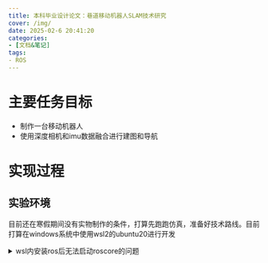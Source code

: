 ```yaml
---
title: 本科毕业设计论文：巷道移动机器人SLAM技术研究
cover: /img/
date: 2025-02-6 20:41:20
categories: 
- [文档&笔记]
tags:
- ROS
---
```

# 主要任务目标
+ 制作一台移动机器人
+ 使用深度相机和imu数据融合进行建图和导航

# 实现过程
## 实验环境
目前还在寒假期间没有实物制作的条件，打算先跑跑仿真，准备好技术路线。目前打算在windows系统中使用wsl2的ubuntu20进行开发

<details>
<summary>wsl内安装ros后无法启动roscore的问题</summary>
```
triority@Triority-Desktop:~$ roscore
... logging to /home/triority/.ros/log/499be312-e486-11ef-add2-75fb32d30971/roslaunch-Triority-Desktop-36755.log
Checking log directory for disk usage. This may take a while.
Press Ctrl-C to interrupt
Done checking log file disk usage. Usage is 1GB.
```
启动之后卡死在这里。主要原因是虚拟机内网络问题。$ROS_MASTER_URI通常是http://localhost:11311，$ROS_IP通常是WSL的IP地址，这里没有显示，指定为本机IP后问题解决：
```
triority@Triority-Desktop:~$ echo $ROS_MASTER_URI
http://localhost:11311
triority@Triority-Desktop:~$ echo $ROS_IP

triority@Triority-Desktop:~$ export ROS_IP=192.168.0.100
triority@Triority-Desktop:~$ echo $ROS_IP
192.168.0.100

triority@Triority-Desktop:~$ roscore
... logging to /home/triority/.ros/log/f7cd5362-e486-11ef-add2-75fb32d30971/roslaunch-Triority-Desktop-36776.log
Checking log directory for disk usage. This may take a while.
Press Ctrl-C to interrupt
Done checking log file disk usage. Usage is <1GB.

started roslaunch server http://192.168.0.100:42277/
ros_comm version 1.17.0


SUMMARY
========

PARAMETERS
 * /rosdistro: noetic
 * /rosversion: 1.17.0

NODES

auto-starting new master
process[master]: started with pid [36784]
ROS_MASTER_URI=http://192.168.0.100:11311/

setting /run_id to f7cd5362-e486-11ef-add2-75fb32d30971
process[rosout-1]: started with pid [36794]
started core service [/rosout]
^C[rosout-1] killing on exit
[master] killing on exit
shutting down processing monitor...
... shutting down processing monitor complete
done
```

</details>

创建ros的工作空间之后在src文件夹新建一个包用于试验代码：
```
catkin_create_pkg lab roscpp rospy std_msgs
```
